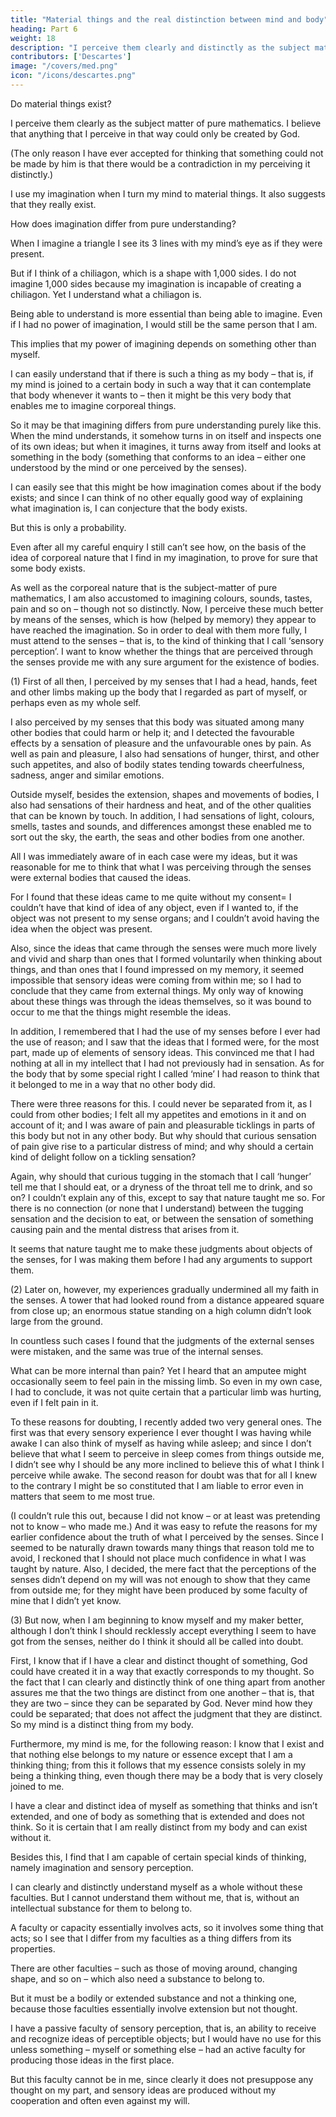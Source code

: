 ```yaml
---
title: "Material things and the real distinction between mind and body"
heading: Part 6
weight: 18
description: "I perceive them clearly and distinctly as the subject matter of pure mathematics. So I at least know that they could exist, because anything that I perceive in that way could be created by God"
contributors: ['Descartes']
image: "/covers/med.png"
icon: "/icons/descartes.png"
---
```



Do material things exist?

I perceive them clearly as the subject matter of pure mathematics. <!-- ; so I at least know that they could exist, because --> I believe that anything that I perceive in that way could only be created by God.

(The only reason I have ever accepted for thinking that something could not be made by him is that there would be a contradiction in my perceiving it distinctly.) 

I use my imagination when I turn my mind to material things. It also suggests that they really exist. 

<!-- For when I think harder about what imagination is, it seems to be simply an application of the faculty of knowing to a body that is intimately present to it – and that has to be a body that exists. -->

How does imagination differ from pure understanding?

When I imagine a triangle<!-- , for example, I don’t merely understand that it is a three-sided figure, but I also --> I see its 3 lines with my mind’s eye as if they were present. 

But if I think of a chiliagon, which is a shape with 1,000 sides. I do not imagine 1,000 sides because my imagination is incapable of creating a chiliagon. <!--  the thousand sides or see them as if they were present to me. -->  Yet I understand what a chiliagon is. 

<!-- When I think of a body, I usually form some kind of image; so in thinking of a chiliagon I may construct in my mind – strictly speaking, in my imagination – a confused representation of some figure.  -->

<!-- But obviously it won’t be a chiliagon, for it is the very same image that I would form if I were thinking of, say, a figure with ten thousand sides. So it wouldn’t help me to recognize the properties that distinguish a chiliagon from other many-sided figures. In the case of a pentagon, the situation is different. -->

<!-- I can of course understand this figure without the help of the imagination (just as I can understand a chiliagon); but I can also imagine a pentagon, by applying my mind’s eye to its five sides and the area they enclose. This imagining, I find, takes more mental effort than understanding does; and that is enough to show that imagination is different from pure understanding. -->

Being able to understand is more essential than being able to imagine. Even if I had no power of imagination, I would still be the same person that I am. 

This implies that my power of imagining depends on something other than myself. 

I can easily understand that if there is such a thing as my body – that is, if my mind is joined to a certain body in such a way that it can contemplate that body whenever it wants to – then it might be this very body that enables me to imagine corporeal things.

So it may be that imagining differs from pure understanding purely like this. When the mind understands, it somehow turns in on itself and inspects one of its own ideas; but when it imagines, it turns away from itself and looks at something in the body (something that conforms to an idea – either one understood by the mind or one perceived by the senses). 

I can easily see that this might be how imagination comes about if the body exists; and since I can think of no other equally good way of explaining what imagination is, I can conjecture that the body exists. 

But this is only a probability. 

Even after all my careful enquiry I still can’t see how, on the basis of the idea of corporeal nature that I find in my imagination, to prove for sure that some body exists.

As well as the corporeal nature that is the subject-matter of pure mathematics, I am also accustomed to imagining colours, sounds, tastes, pain and so on – though not so distinctly. Now, I perceive these much better by means of the senses, which is how (helped by memory) they appear to have reached the imagination. So in order to deal with them more fully, I must attend to the senses – that is, to the kind of thinking that I call ‘sensory perception’. I want to know whether the things that are perceived through the senses provide me with any sure argument for the existence of bodies.

<!-- To begin with, I will (1) go back over everything that I originally took to be perceived by the senses, and reckoned to be true; and I will go over my reasons for thinking this. Next, I will (2) set out my reasons for later doubting these things. Finally, I will (3) consider what I should now believe about them. -->

(1) First of all then, I perceived by my senses that I had a head, hands, feet and other limbs making up the body that I regarded as part of myself, or perhaps even as my whole self. 

I also perceived by my senses that this body was situated among many other bodies that could harm or help it; and I detected the favourable effects by a sensation of pleasure and the unfavourable ones by pain. As well as pain and pleasure, I also had sensations of hunger, thirst, and other such appetites, and also of bodily states tending towards cheerfulness, sadness, anger and similar emotions.

Outside myself, besides the extension, shapes and movements of bodies, I also had sensations of their hardness and heat, and of the other qualities that can be known by touch. In addition, I had sensations of light, colours, smells, tastes and sounds, and differences amongst these enabled me to sort out the sky, the earth, the seas and other bodies from one another. 

All I was immediately aware of in each case were my ideas, but it was reasonable for me to think that what I was perceiving through the senses were external bodies that caused the ideas. 

For I found that these ideas came to me quite without my consent= I couldn’t have that kind of idea of any object, even if I wanted to, if the object was not present to my sense organs; and I couldn’t avoid having the idea when the object was present. 

Also, since the ideas that came through the senses were much more lively and vivid and sharp than ones that I formed voluntarily when thinking about things, and than ones that I found impressed on my memory, it seemed impossible that sensory ideas were coming from within me; so I had to conclude that they came from external things. My only way of knowing about these things was through the ideas themselves, so it was bound to occur to me that the things might resemble the ideas. 

In addition, I remembered that I had the use of my senses before I ever had the use of reason; and I saw that the ideas that I formed were, for the most part, made up of elements of sensory ideas. This convinced me that I had nothing at all in my intellect that I had not previously had in sensation. As for the body that by some special right I called ‘mine’ I had reason to think that it belonged to me in a way that no other body did. 

There were three reasons for this. I could never be separated from it, as I could from other bodies; I felt all my appetites and emotions in it and on account of it; and I was aware of pain and pleasurable ticklings in parts of this body but not in any other body. But why should that curious sensation of pain give rise to a particular distress of mind; and why should a certain kind of delight follow on a tickling sensation? 

Again, why should that curious tugging in the stomach that I call ‘hunger’ tell me that I should eat, or a dryness of the throat tell me to drink, and so on? I couldn’t explain any of this, except to say that nature taught me so. For there is no connection (or none that I understand) between the tugging sensation and the decision to eat, or between the sensation of something causing pain and the mental distress that arises from it.

It seems that nature taught me to make these judgments about objects of the senses, for I was making them before I had any arguments to support them.

(2) Later on, however, my experiences gradually undermined all my faith in the senses. A tower that had looked round from a distance appeared square from close up; an enormous statue standing on a high column didn’t look large from the ground. 

In countless such cases I found that the judgments of the external senses were mistaken, and the same was true of the internal senses.

What can be more internal than pain? Yet I heard that an amputee might occasionally seem to feel pain in the missing limb. So even in my own case, I had to conclude, it was not quite certain that a particular limb was hurting, even if I felt pain in it.

To these reasons for doubting, I recently added two very general ones. The first was that every sensory experience I ever thought I was having while awake I can also think of myself as having while asleep; and since I don’t believe that what I seem to perceive in sleep comes from things outside me, I didn’t see why I should be any more inclined to believe this of what I think I perceive while awake. The second reason for doubt was that for all I knew to the contrary I might be so constituted that I am liable to error even in matters that seem to me most true. 

(I couldn’t rule this out, because I did not know – or at least was pretending not to know – who made me.) And it was easy to refute the reasons for my earlier confidence about the truth of what I perceived by the senses. Since I seemed to be naturally drawn towards many things that reason told me to avoid, I reckoned that I should not place much confidence in what I was taught by nature. Also, I decided, the mere fact that the perceptions of the senses didn’t depend on my will was not enough to show that they came from outside me; for they might have been produced by some faculty of mine that I didn’t yet know.

(3) But now, when I am beginning to know myself and my maker better, although I don’t think I should recklessly accept everything I seem to have got from the senses, neither do I think it should all be called into doubt.

First, I know that if I have a clear and distinct thought of something, God could have created it in a way that exactly corresponds to my thought. So the fact that I can clearly and distinctly think of one thing apart from another assures me that the two things are distinct from one another – that is, that they are two – since they can be separated by God. Never mind how they could be separated; that does not affect the judgment that they are distinct. So my mind is a distinct thing from my body.

Furthermore, my mind is me, for the following reason: I know that I exist and that nothing else belongs to my nature or essence except that I am a thinking thing; from this it follows that my essence consists solely in my being a thinking thing, even though there may be a body that is very closely joined to me. 

I have a clear and distinct idea of myself as something that thinks and isn’t extended, and one of body as something that is extended and does not think. So it is certain that I am really distinct from my body and can exist without it.

Besides this, I find that I am capable of certain special kinds of thinking, namely imagination and sensory perception. 

I can clearly and distinctly understand myself as a whole without these faculties. But I cannot understand them without me, that is, without an intellectual substance for them to belong to. 

A faculty or capacity essentially involves acts, so it involves some thing that acts; so I see that I differ from my faculties as a thing differs from its properties. 

There are other faculties – such as those of moving around, changing shape, and so on – which also need a substance to belong to.

But it must be a bodily or extended substance and not a thinking one, because those faculties essentially involve extension but not thought.

I have a passive faculty of sensory perception, that is, an ability to receive and recognize ideas of perceptible objects; but I would have no use for this unless something – myself or something else – had an active faculty for producing those ideas in the first place. 

But this faculty cannot be in me, since clearly it does not presuppose any thought on my part, and sensory ideas are produced without my cooperation and often even against my will. 
